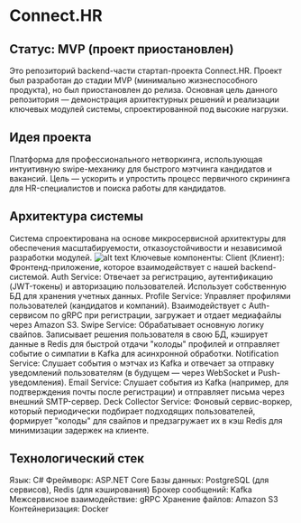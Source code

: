 # Connect.HR
## Статус: MVP (проект приостановлен)
Это репозиторий backend-части стартап-проекта Connect.HR. Проект был разработан до стадии MVP (минимально жизнеспособного продукта), но был приостановлен до релиза.
Основная цель данного репозитория — демонстрация архитектурных решений и реализации ключевых модулей системы, спроектированной под высокие нагрузки.
## Идея проекта
Платформа для профессионального нетворкинга, использующая интуитивную swipe-механику для быстрого мэтчинга кандидатов и вакансий. Цель — ускорить и упростить процесс первичного скрининга для HR-специалистов и поиска работы для кандидатов.
## Архитектура системы
Система спроектирована на основе микросервисной архитектуры для обеспечения масштабируемости, отказоустойчивости и независимой разработки модулей.
![alt text](https://i.ibb.co/FqsVYXWK/095be8df-17b8-42b0-b2c9-6e04abf236c0.png)
Ключевые компоненты:
Client (Клиент): Фронтенд-приложение, которое взаимодействует с нашей backend-системой.
Auth Service: Отвечает за регистрацию, аутентификацию (JWT-токены) и авторизацию пользователей. Использует собственную БД для хранения учетных данных.
Profile Service: Управляет профилями пользователей (кандидатов и компаний). Взаимодействует с Auth-сервисом по gRPC при регистрации, загружает и отдает медиафайлы через Amazon S3.
Swipe Service: Обрабатывает основную логику свайпов. Записывает решения пользователя в свою БД, кэширует данные в Redis для быстрой отдачи "колоды" профилей и отправляет событие о симпатии в Kafka для асинхронной обработки.
Notification Service: Слушает события о мэтчах из Kafka и отвечает за отправку уведомлений пользователям (в будущем — через WebSocket и Push-уведомления).
Email Service: Слушает события из Kafka (например, для подтверждения почты после регистрации) и отправляет письма через внешний SMTP-сервер.
Deck Collector Service: Фоновый сервис-воркер, который периодически подбирает подходящих пользователей, формирует "колоды" для свайпов и предзагружает их в кэш Redis для минимизации задержек на клиенте.
## Технологический стек
Язык: C#
Фреймворк: ASP.NET Core
Базы данных: PostgreSQL (для сервисов), Redis (для кэширования)
Брокер сообщений: Kafka
Межсервисное взаимодействие: gRPC
Хранение файлов: Amazon S3
Контейнеризация: Docker
